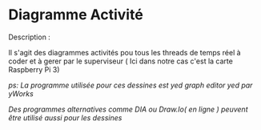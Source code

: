 # Diagramme Activité 
Description : 

Il s'agit des diagrammes activités pou tous les threads de temps réel à coder et à gerer par le superviseur ( Ici dans notre cas c'est la carte Raspberry Pi 3)

*ps: La programme utilisée pour ces dessines est yed graph editor yed par yWorks*

*Des programmes alternatives comme DIA ou Draw.Io( en ligne ) peuvent être utilisé aussi pour les dessines*
